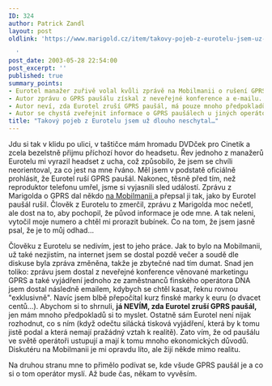 ```yaml
---
ID: 324
author: Patrick Zandl
layout: post
oldlink: 'https://www.marigold.cz/item/takovy-pojeb-z-eurotelu-jsem-uz-dlouho-neschytal

  '
post_date: 2003-05-28 22:54:00
post_excerpt: ''
published: true
summary_points:
- Eurotel manažer zuřivě volal kvůli zprávě na Mobilmanii o rušení GPRS paušálu.
- Autor zprávu o GPRS paušálu získal z neveřejné konference a e-mailu.
- Autor neví, zda Eurotel zruší GPRS paušál, má pouze mnoho předpokladů.
- Autor se chystá zveřejnit informace o GPRS paušálech u jiných operátorů.
title: "Takový pojeb z Eurotelu jsem už dlouho neschytal…"
---
```


<p>
Jdu si tak v klidu po ulici, v taštičce mám hromadu DVDček pro Cinetik a zcela bezelstně přijmu příchozí hovor do headsetu. Řev jednoho z manažerů Eurotelu mi vyrazil headset z ucha, což způsobilo, že jsem se chvíli neorientoval, za co jest na mne řváno. Měl jsem v podstatě oficiálně prohlásit, že Eurotel ruší GPRS paušál. Nakonec, těsně před tím, než reproduktor telefonu umřel, jsme si vyjasnili sled událostí. Zprávu z Marigolda o GPRS dal někdo <A href="http://www.mobilmania.cz/Bleskovky/F.asp?ARI=104764&amp;HID=1&amp;CAI=2097" target=_blank>na Mobilmanii </A>a přepsal ji tak, jako by Eurotel paušál rušil. Člověk z Eurotelu to zmerčil, zprávu z Marigolda moc nečetl, ale dost na to, aby pochopil, že původ informace je ode mne. A tak neleni, vytočil moje numero a chtěl mi prorazit bubínek. Co na tom, že jsem jasně psal, že je to můj odhad... </p>

<p>
Člověku z Eurotelu se nedivím, jest to jeho práce. Jak to bylo na Mobilmanii, už také nezjistím, na internet jsem se dostal pozdě večer a soudě dle diskuse byla zpráva změněna, takže je zbytečné nad tím dumat. Snad jen toliko: zprávu jsem dostal z neveřejné konference věnované marketingu GPRS a také vyjádření jednoho ze zaměstnanců finského operátora DNA jsem dostal následně emailem, kdybych se chtěl kasat, řeknu rovnou "exklusivně". Navíc jsem blbě přepočítal kurz finské marky k euru (o dvacet centů...). Abychom si to shrnuli, <STRONG>já NEVÍM, zda Eurotel zruší GPRS paušál,</STRONG> jen mám mnoho předpokladů si to myslet. Ostatně sám Eurotel není nijak rozhodnut, co s ním (když odečtu silácká tisková vyjádření, která by k tomu jistě podal a která nemají pražádný vztah k realitě). Zato vím, že od paušálu ve světě operátoři ustupují a mají k tomu mnoho ekonomických důvodů. Diskutéru na Mobilmanii je mi opravdu líto, ale žijí někde mimo realitu. </p>

<p>
Na druhou stranu mne to přimělo podívat se, kde všude GPRS paušál je a co si o tom operátor myslí. Až bude čas, někam to vyvěsím. </p>